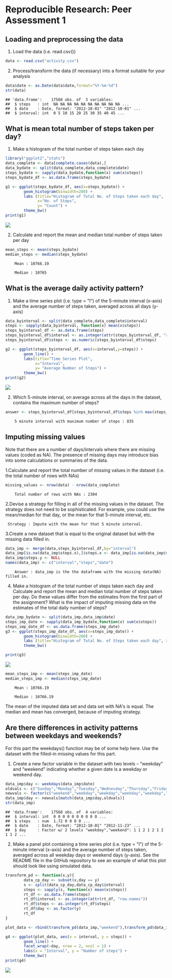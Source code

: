# Reproducible Research: Peer Assessment 1


## Loading and preprocessing the data

1. Load the data (i.e. read.csv())


```r
data <- read.csv("activity.csv")
```

2. Process/transform the data (if necessary) into a format suitable for your analysis

```r
data$date <- as.Date(data$date,format="%Y-%m-%d")
str(data)
```

```
## 'data.frame':	17568 obs. of  3 variables:
##  $ steps   : int  NA NA NA NA NA NA NA NA NA NA ...
##  $ date    : Date, format: "2012-10-01" "2012-10-01" ...
##  $ interval: int  0 5 10 15 20 25 30 35 40 45 ...
```

## What is mean total number of steps taken per day?

1. Make a histogram of the total number of steps taken each day

```r
library("ggplot2","stats")
data_complete <- data[complete.cases(data),]
data_bydate <- split(data_complete,data_complete$date)
steps_bydate <- sapply(data_bydate,function(x) sum(x$steps))
steps_bydate_df <- as.data.frame(steps_bydate)

g1 <- ggplot(steps_bydate_df, aes(x=steps_bydate)) + 
        geom_histogram(binwidth=200) +
        labs (title="Histogram of Total No. of Steps taken each day", 
              x="No. of Steps", 
              y= "Count") + 
        theme_bw()
print(g1)
```

![](figure/unnamed-chunk-3-1.png) 

2. Calculate and report the mean and median total number of steps taken per day


```r
mean_steps <- mean(steps_bydate)
median_steps <- median(steps_bydate)
```
        Mean : 10766.19

        Median : 10765

## What is the average daily activity pattern?


1. Make a time series plot (i.e. type = "l") of the 5-minute interval (x-axis) and the average number of steps taken, averaged across all days (y-axis)


```r
data_byinterval <- split(data_complete,data_complete$interval)
steps <- sapply(data_byinterval, function(x) mean(x$steps))
steps_byinterval_df <- as.data.frame(steps)
steps_byinterval_df$interval <- as.integer(attr(steps_byinterval_df, "row.names"))
steps_byinterval_df$steps <- as.numeric(steps_byinterval_df$steps)

g2 <- ggplot(steps_byinterval_df, aes(x=interval,y=steps)) + 
        geom_line() + 
        labs(title="Time Series Plot", 
             x="Interval", 
             y= "Average Number of Steps") + 
        theme_bw()
print(g2)
```

![](figure/unnamed-chunk-5-1.png) 

2. Which 5-minute interval, on average across all the days in the dataset, contains the maximum number of steps?


```r
answer <- steps_byinterval_df[steps_byinterval_df$steps %in% max(steps_byinterval_df$steps),]$interval
```
        
        5 minute interval with maximum number of steps : 835

## Imputing missing values

Note that there are a number of days/intervals where there are missing values (coded as NA). The presence of missing days may introduce bias into some calculations or summaries of the data.

1.Calculate and report the total number of missing values in the dataset (i.e. the total number of rows with NAs)


```r
missing_values <- nrow(data) - nrow(data_complete)
```
        
        Total number of rows with NAs : 2304

2.Devise a strategy for filling in all of the missing values in the dataset. The strategy does not need to be sophisticated. For example, you could use the mean/median for that day, or the mean for that 5-minute interval, etc.

     Strategy : Impute with the mean for that 5 minute interval.  

3.Create a new dataset that is equal to the original dataset but with the missing data filled in.


```r
data_imp <- merge(data,steps_byinterval_df,by="interval")
data_imp[is.na(data_imp$steps.x),]$steps.x <- data_imp[is.na(data_imp$steps.x),]$steps.y
data_imp$steps.y <- NULL
names(data_imp) <- c("interval","steps","date")
```

        Answer : data_imp is the the dataframe with the missing data(NA) filled in.
        
4. Make a histogram of the total number of steps taken each day and Calculate and report the mean and median total number of steps taken per day. Do these values differ from the estimates from the first part of the assignment? What is the impact of imputing missing data on the estimates of the total daily number of steps?


```r
data_imp_bydate <- split(data_imp,data_imp$date)
steps_imp_date <- sapply(data_imp_bydate,function(x) sum(x$steps))
steps_imp_date_df <- as.data.frame(steps_imp_date)
g3 <- ggplot(steps_imp_date_df, aes(x=steps_imp_date)) + 
        geom_histogram(binwidth=200) + 
        labs (title="Histogram of Total No. of Steps taken each day", x="No. of Steps", y= "Count") + 
        theme_bw()

print(g3)
```

![](figure/unnamed-chunk-9-1.png) 

```r
mean_steps_imp <- mean(steps_imp_date)
median_steps_imp <- median(steps_imp_date)
```
        Mean : 10766.19

        Median : 10766.19

The mean of the imputed data set and data set with NA's is equal. 
The median and mean has converged, because of imputing strategy. 
    
## Are there differences in activity patterns between weekdays and weekends?

For this part the weekdays() function may be of some help here. Use the dataset with the filled-in missing values for this part.

1. Create a new factor variable in the dataset with two levels – “weekday” and “weekend” indicating whether a given date is a weekday or weekend day.


```r
data_imp$day <- weekdays(data_imp$date)
oldvals <- c("Sunday","Monday","Tuesday","Wednesday","Thursday","Friday","Saturday")
newvals <- factor(c("weekend","weekday","weekday","weekday","weekday","weekday","weekend"))
data_imp$day <- newvals[match(data_imp$day,oldvals)]
str(data_imp)
```

```
## 'data.frame':	17568 obs. of  4 variables:
##  $ interval: int  0 0 0 0 0 0 0 0 0 0 ...
##  $ steps   : num  1.72 0 0 0 0 ...
##  $ date    : Date, format: "2012-10-01" "2012-11-23" ...
##  $ day     : Factor w/ 2 levels "weekday","weekend": 1 1 2 1 2 1 2 1 1 2 ...
```
2. Make a panel plot containing a time series plot (i.e. type = "l") of the 5-minute interval (x-axis) and the average number of steps taken, averaged across all weekday days or weekend days (y-axis). See the README file in the GitHub repository to see an example of what this plot should look like using simulated data.


```r
transform_pd <- function(x,y){
        data_cp_day <- subset(x,day == y)
        s <- split(data_cp_day,data_cp_day$interval)
        steps <- sapply(s, function(x) mean(x$steps))
        rt_df <- as.data.frame(steps)
        rt_df$interval <- as.integer(attr(rt_df, "row.names"))
        rt_df$steps <- as.integer(rt_df$steps)
        rt_df$day <- as.factor(y)
        rt_df
}

plot_data <- rbind(transform_pd(data_imp,"weekend"),transform_pd(data_imp,"weekday"))

g4 <- ggplot(plot_data, aes(x = interval, y = steps)) + 
        geom_line() + 
        facet_wrap(~day, nrow = 2, ncol = 1) + 
        labs(x = "Interval", y = "Number of steps") + 
        theme_bw()
print(g4)
```

![](figure/unnamed-chunk-11-1.png) 


